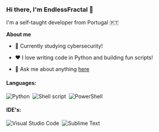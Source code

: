 ### Hi there, I'm EndlessFractal 👋

I'm a self-taught developer from Portugal 🇵🇹 

**About me**

- 💼 Currently studying cybersecurity!

- ❤️ I love writing code in Python and building fun scripts!

- 💬 Ask me about anything [here](https://github.com/NotoriusNeo/NotoriusNeo/issues)

#### Languages:

<picture><img src="https://img.shields.io/badge/Python-3776AB?style=for-the-badge&logo=python&logoColor=white" alt="Python"></picture>&nbsp;
<picture><img src="https://img.shields.io/badge/Shell_Script-121011?style=for-the-badge&logo=gnu-bash&logoColor=white" alt="Shell script"></picture>&nbsp;
<picture><img src="https://img.shields.io/badge/PowerShell-0277bd?style=for-the-badge&logo=powershell&logoColor=white" alt="PowerShell"></picture>&nbsp;

#### IDE's:

<picture><img src="https://img.shields.io/badge/Visual%20Studio%20Code-0078d7.svg?style=for-the-badge&logo=visual-studio-code&logoColor=white" alt="Visual Studio Code"></picture>&nbsp;
<picture><img src="https://img.shields.io/badge/Sublime%20Text-404040.svg?style=for-the-badge&logo=sublime-text&logoColor=ff9800" alt="Sublime Text"></picture>&nbsp;
